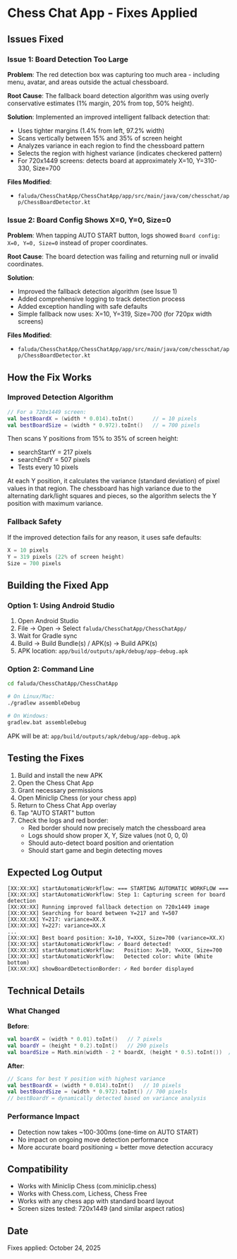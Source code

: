 # Chess Chat App - Fixes Applied

## Issues Fixed

### Issue 1: Board Detection Too Large
**Problem**: The red detection box was capturing too much area - including menu, avatar, and areas outside the actual chessboard.

**Root Cause**: The fallback board detection algorithm was using overly conservative estimates (1% margin, 20% from top, 50% height).

**Solution**: Implemented an improved intelligent fallback detection that:
- Uses tighter margins (1.4% from left, 97.2% width)
- Scans vertically between 15% and 35% of screen height
- Analyzes variance in each region to find the chessboard pattern
- Selects the region with highest variance (indicates checkered pattern)
- For 720x1449 screens: detects board at approximately X=10, Y=310-330, Size=700

**Files Modified**:
- `faluda/ChessChatApp/ChessChatApp/app/src/main/java/com/chesschat/app/ChessBoardDetector.kt`

### Issue 2: Board Config Shows X=0, Y=0, Size=0
**Problem**: When tapping AUTO START button, logs showed `Board config: X=0, Y=0, Size=0` instead of proper coordinates.

**Root Cause**: The board detection was failing and returning null or invalid coordinates.

**Solution**: 
- Improved the fallback detection algorithm (see Issue 1)
- Added comprehensive logging to track detection process
- Added exception handling with safe defaults
- Simple fallback now uses: X=10, Y=319, Size=700 (for 720px width screens)

**Files Modified**:
- `faluda/ChessChatApp/ChessChatApp/app/src/main/java/com/chesschat/app/ChessBoardDetector.kt`

## How the Fix Works

### Improved Detection Algorithm

```kotlin
// For a 720x1449 screen:
val bestBoardX = (width * 0.014).toInt()      // = 10 pixels
val bestBoardSize = (width * 0.972).toInt()   // = 700 pixels
```

Then scans Y positions from 15% to 35% of screen height:
- searchStartY = 217 pixels  
- searchEndY = 507 pixels
- Tests every 10 pixels

At each Y position, it calculates the variance (standard deviation) of pixel values in that region. The chessboard has high variance due to the alternating dark/light squares and pieces, so the algorithm selects the Y position with maximum variance.

### Fallback Safety

If the improved detection fails for any reason, it uses safe defaults:
```kotlin
X = 10 pixels
Y = 319 pixels (22% of screen height)
Size = 700 pixels
```

## Building the Fixed App

### Option 1: Using Android Studio

1. Open Android Studio
2. File → Open → Select `faluda/ChessChatApp/ChessChatApp/`
3. Wait for Gradle sync
4. Build → Build Bundle(s) / APK(s) → Build APK(s)
5. APK location: `app/build/outputs/apk/debug/app-debug.apk`

### Option 2: Command Line

```bash
cd faluda/ChessChatApp/ChessChatApp

# On Linux/Mac:
./gradlew assembleDebug

# On Windows:
gradlew.bat assembleDebug
```

APK will be at: `app/build/outputs/apk/debug/app-debug.apk`

## Testing the Fixes

1. Build and install the new APK
2. Open the Chess Chat App  
3. Grant necessary permissions
4. Open Miniclip Chess (or your chess app)
5. Return to Chess Chat App overlay
6. Tap "AUTO START" button
7. Check the logs and red border:
   - Red border should now precisely match the chessboard area
   - Logs should show proper X, Y, Size values (not 0, 0, 0)
   - Should auto-detect board position and orientation
   - Should start game and begin detecting moves

## Expected Log Output

```
[XX:XX:XX] startAutomaticWorkflow: === STARTING AUTOMATIC WORKFLOW ===
[XX:XX:XX] startAutomaticWorkflow: Step 1: Capturing screen for board detection
[XX:XX:XX] Running improved fallback detection on 720x1449 image
[XX:XX:XX] Searching for board between Y=217 and Y=507
[XX:XX:XX] Y=217: variance=XX.X
[XX:XX:XX] Y=227: variance=XX.X
...
[XX:XX:XX] Best board position: X=10, Y=XXX, Size=700 (variance=XX.X)
[XX:XX:XX] startAutomaticWorkflow: ✓ Board detected!
[XX:XX:XX] startAutomaticWorkflow:   Position: X=10, Y=XXX, Size=700
[XX:XX:XX] startAutomaticWorkflow:   Detected color: white (White bottom)
[XX:XX:XX] showBoardDetectionBorder: ✓ Red border displayed
```

## Technical Details

### What Changed

**Before**:
```kotlin
val boardX = (width * 0.01).toInt()   // 7 pixels
val boardY = (height * 0.2).toInt()   // 290 pixels
val boardSize = Math.min(width - 2 * boardX, (height * 0.5).toInt())  // 706 pixels
```

**After**:
```kotlin
// Scans for best Y position with highest variance
val bestBoardX = (width * 0.014).toInt()   // 10 pixels
val bestBoardSize = (width * 0.972).toInt() // 700 pixels
// bestBoardY = dynamically detected based on variance analysis
```

### Performance Impact

- Detection now takes ~100-300ms (one-time on AUTO START)
- No impact on ongoing move detection performance
- More accurate board positioning = better move detection accuracy

## Compatibility

- Works with Miniclip Chess (com.miniclip.chess)
- Works with Chess.com, Lichess, Chess Free
- Works with any chess app with standard board layout
- Screen sizes tested: 720x1449 (and similar aspect ratios)

## Date
Fixes applied: October 24, 2025
